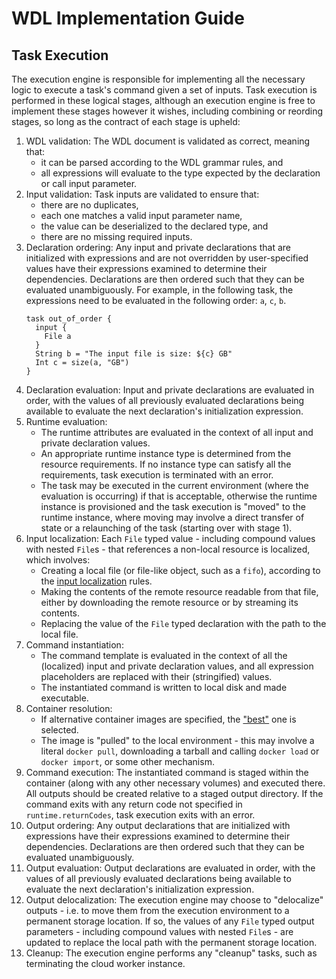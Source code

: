 # WDL Implementation Guide

## Task Execution

The execution engine is responsible for implementing all the necessary logic to execute a task's command given a set of inputs. Task execution is performed in these logical stages, although an execution engine is free to implement these stages however it wishes, including combining or reording stages, so long as the contract of each stage is upheld:

1. WDL validation: The WDL document is validated as correct, meaning that:
    * it can be parsed according to the WDL grammar rules, and
    * all expressions will evaluate to the type expected by the declaration or call input parameter.
2. Input validation: Task inputs are validated to ensure that:
    * there are no duplicates,
    * each one matches a valid input parameter name,
    * the value can be deserialized to the declared type, and
    * there are no missing required inputs.
3. Declaration ordering: Any input and private declarations that are initialized with expressions and are not overridden by user-specified values have their expressions examined to determine their dependencies. Declarations are then ordered such that they can be evaluated unambiguously. For example, in the following task, the expressions need to be evaluated in the following order: `a`, `c`, `b`.
    ```wdl
    task out_of_order {
      input {
        File a
      }
      String b = "The input file is size: ${c} GB"
      Int c = size(a, "GB")
    }
    ```
4. Declaration evaluation: Input and private declarations are evaluated in order, with the values of all previously evaluated declarations being available to evaluate the next declaration's initialization expression.
5. Runtime evaluation:
    * The runtime attributes are evaluated in the context of all input and private declaration values.
    * An appropriate runtime instance type is determined from the resource requirements. If no instance type can satisfy all the requirements, task execution is terminated with an error.
    * The task may be executed in the current environment (where the evaluation is occurring) if that is acceptable, otherwise the runtime instance is provisioned and the task execution is "moved" to the runtime instance, where moving may involve a direct transfer of state or a relaunching of the task (starting over with stage 1).
6. Input localization: Each `File` typed value - including compound values with nested `File`s - that references a non-local resource is localized, which involves:
    * Creating a local file (or file-like object, such as a `fifo`), according to the [input localization](#task-input-localization) rules.
    * Making the contents of the remote resource readable from that file, either by downloading the remote resource or by streaming its contents.
    * Replacing the value of the `File` typed declaration with the path to the local file.
7. Command instantiation:
    * The command template is evaluated in the context of all the (localized) input and private declaration values, and all expression placeholders are replaced with their (stringified) values. 
    * The instantiated command is written to local disk and made executable.
8. Container resolution:
    * If alternative container images are specified, the ["best"](SPEC.md#container) one is selected.
    * The image is "pulled" to the local environment - this may involve a literal `docker pull`, downloading a tarball and calling `docker load` or `docker import`, or some other mechanism.
9. Command execution: The instantiated command is staged within the container (along with any other necessary volumes) and executed there. All outputs should be created relative to a staged output directory. If the command exits with any return code not specified in `runtime.returnCodes`, task execution exits with an error.
10. Output ordering: Any output declarations that are initialized with expressions have their expressions examined to determine their dependencies. Declarations are then ordered such that they can be evaluated unambiguously.
11. Output evaluation: Output declarations are evaluated in order, with the values of all previously evaluated declarations being available to evaluate the next declaration's initialization expression.
12. Output delocalization: The execution engine may choose to "delocalize" outputs - i.e. to move them from the execution environment to a permanent storage location. If so, the values of any `File` typed output parameters - including compound values with nested `File`s - are updated to replace the local path with the permanent storage location.
13. Cleanup: The execution engine performs any "cleanup" tasks, such as terminating the cloud worker instance.

